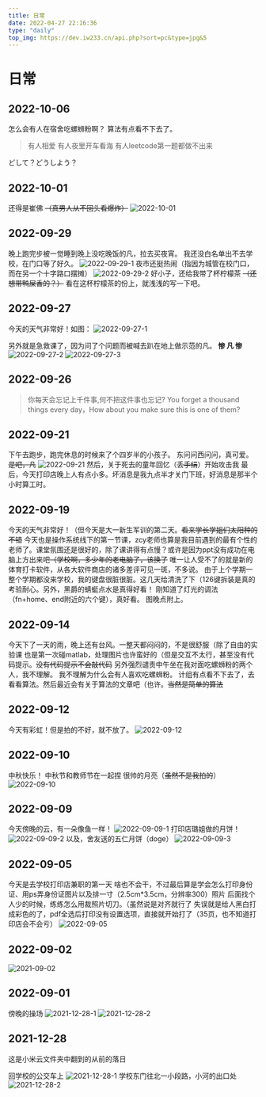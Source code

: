 ```yaml
---
title: 日常
date: 2022-04-27 22:16:36
type: "daily"
top_img: https://dev.iw233.cn/api.php?sort=pc&type=jpg&5
---
```


# 日常

## 2022-10-06

怎么会有人在宿舍吃螺蛳粉啊？
算法有点看不下去了。

> 有人相爱
> 有人夜里开车看海
> 有人leetcode第一题都做不出来

どして？どうしよう？

## 2022-10-01

还得是崔佛 ~~（真男人从不回头看爆炸）~~
![2022-10-01](../images/daily/2022-10-01.png)

## 2022-09-29

晚上跑完步被一觉睡到晚上没吃晚饭的凡，拉去买夜宵。
我还没白名单出不去学校，在门口等了好久。
![2022-09-29-1](../images/daily/2022-09-29-1.jpg)
夜市还挺热闹（指因为城管在校门口，而在另一个十字路口摆摊）
![2022-09-29-2](../images/daily/2022-09-29-2.jpg)
好小子，还给我带了杯柠檬茶 ~~（还想带鸭屎香的？）~~
看在这杯柠檬茶的份上，就浅浅的写一下吧。

## 2022-09-27

今天的天气非常好！如图：
![2022-09-27-1](../images/daily/2022-09-27-1.jpg)

另外就是急救课了，因为问了个问题而被喊去趴在地上做示范的凡。
**惨 凡 惨**
![2022-09-27-2](../images/daily/2022-09-27-2.jpg)
![2022-09-27-3](../images/daily/2022-09-27-3.jpg)

## 2022-09-26

> 你每天会忘记上千件事,何不把这件事也忘记?
> You forget a thousand things every day，How about you make sure this is one of them?

## 2022-09-21

下午去跑步，跑完休息的时候来了个四岁半的小孩子。
东问问西问问，真可爱。~~是吧，凡~~
![2022-09-21](../images/daily/2022-09-21.jpg)
然后，关于死去的童年回忆（~~丢手绢~~）开始攻击我
最后，今天打印店晚上人有点小多。坏消息是我九点半才关门下班，好消息是那半个小时算工时。

## 2022-09-19

今天的天气非常好！（但今天是大一新生军训的第二天。~~看来学长学姐们太阳种的不错~~
今天也是操作系统线下的第一节课，zcy老师也算是我目前遇到的最有个性的老师了。课堂氛围还是很好的，除了课讲得有点慢？或许是因为ppt没有成功在电脑上方出来吧~~（学校啊，多少年的老电脑了，该换了~~
唯一让人受不了的就是新的体育打卡软件，从各大软件商店的诸多差评可见一斑，不多说。
由于上个学期一整个学期都没来学校，我的键盘很脏很脏。这几天给清洗了下（126键拆装是真的考验耐心。另外，黑爵的蜻蜓点水是真得好看！
刚知道了灯光的调法（fn+home、end附近的六个键），真好看。
图晚点附上。

## 2022-09-14

今天下了一天的雨，晚上还有台风。一整天都闷闷的，不是很舒服（除了自由的实验课
也是第一次碰matlab，处理图片也许蛮好的（但是交互不太行，甚至没有代码提示。~~没有代码提示不会敲代码~~
另外强烈谴责中午坐在我对面吃螺蛳粉的两个人，我不理解。
我不理解为什么会有人喜欢吃螺蛳粉。
计组有点看不下去了，去看看算法。然后最近会有关于算法的文章吧（也许。~~当然是简单的算法~~

## 2022-09-12

今天有彩虹！但是拍的不好，就不放了。
![2022-09-12](../images/daily/2022-09-12.jpg)

## 2022-09-10

中秋快乐！
中秋节和教师节在一起捏
很帅的月亮（~~虽然不是我拍的~~）
![2022-09-10](../images/daily/2022-09-10.jpg)

## 2022-09-09

今天傍晚的云，有一朵像鱼一样！
![2022-09-09-1](../images/daily/2022-09-09-1.jpg)
打印店璐姐做的月饼！
![2022-09-09-2](../images/daily/2022-09-09-2.jpg)
以及，舍友送的五仁月饼（doge）
![2022-09-09-3](../images/daily/2022-09-09-3.jpg)

## 2022-09-05

今天是去学校打印店兼职的第一天
啥也不会干，不过最后算是学会怎么打印身份证、用ps弄身份证图片以及排一寸（2.5cm*3.5cm，分辨率300）照片
后面找个人少的时候，练练怎么用裁照片切刀。（虽然说是对齐就行了
失误就是给人黑白打成彩色的了，pdf全选后打印没有设置选项，直接就开始打了（35页，也不知道打印店会不会亏）
![2022-09-05](../images/daily/2022-09-05.jpg)

## 2022-09-02

![2021-09-02](../images/daily/2022-09-02.jpg)

## 2022-09-01

傍晚的操场
![2021-12-28-1](../images/daily/2022-09-01-1.jpg)
![2021-12-28-2](../images/daily/2022-09-01-2.jpg)


## 2021-12-28

这是小米云文件夹中翻到的从前的落日

回学校的公交车上
![2021-12-28-1](../images/daily/2021-12-28-1.jpg)
学校东门往北一小段路，小河的出口处
![2021-12-28-2](../images/daily/2021-12-28-2.jpg)